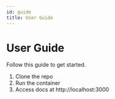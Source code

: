 ```yaml
---
id: guide
title: User Guide
---
```

# User Guide

Follow this guide to get started.

1. Clone the repo
2. Run the container
3. Access docs at http://localhost:3000
